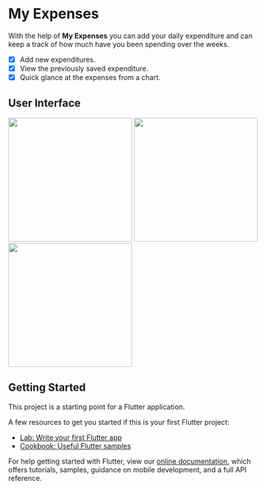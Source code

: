 # My Expenses
With the help of **My Expenses** you can add your daily expenditure and can keep a track of how much have you been spending over the weeks.

- [x] Add new expenditures.
- [x] View the previously saved expenditure.
- [x] Quick glance at the expenses from a chart.

## User Interface
<!-- 
| Description | View |
| ----------- | ---- |
| Home Page / Dashboard |  |
| Dashboard | |
| Add expenditure | | -->
<div>
  <span>
<img src = "https://user-images.githubusercontent.com/61821926/126292313-6dbc1029-0c89-40e6-9910-c54c49bed83f.png" width = "250" />
    
  </span>  
  <span>
<img src = "https://user-images.githubusercontent.com/61821926/126292324-5e01e9d0-588c-4740-885a-1b051149b482.png" width = "250" />
    
  </span>
  <span>
<img src = "https://user-images.githubusercontent.com/61821926/126292336-5b031e6f-9063-4017-b220-b21730f14242.png" width = "250" /> 
    
  </span>
</div>

## Getting Started

This project is a starting point for a Flutter application.

A few resources to get you started if this is your first Flutter project:

- [Lab: Write your first Flutter app](https://flutter.dev/docs/get-started/codelab)
- [Cookbook: Useful Flutter samples](https://flutter.dev/docs/cookbook)

For help getting started with Flutter, view our
[online documentation](https://flutter.dev/docs), which offers tutorials,
samples, guidance on mobile development, and a full API reference.
